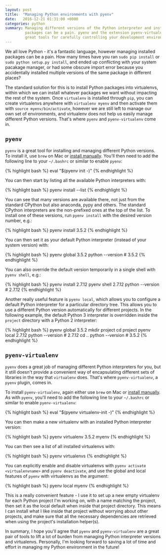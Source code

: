 ```yaml
---
layout: post
title:  "Managing Python environments with pyenv"
date:   2016-12-21 01:31:00 +0000
categories: python
summary: Managing different versions of the Python interpreter and installed
         packages can be a pain. pyenv and the extension pyenv-virtualenv are
         great tools for carefully controlling your development environment.
---
```


We all love Python - it's a fantastic language, however managing installed
packages can be a pain. How many times have you ran `sudo pip install` or
`sudo python setup.py install`, and ended up conflicting with your system
pacakage manager, or had some obscure import error because you accidentally
installed multiple versions of the same package in different places?

The standard solution for this is to install Python packages into virtualenvs,
within which we can install whatever packages we want without impacting the
rest of the system. Once `virtualenv` is installed through `pip`, you can
create virtualenvs anywhere with `virtualenv myenv` and then activate them with
`source myenv/bin/activate`, however we are still left to manage our own set of
environments, and virtualenv does not help us easily manage different Python
versions. That's where `pyenv` and `pyenv-virtualenv` come in.

## `pyenv`

`pyenv` is a great tool for installing and managing different Python versions.
To install it, use `brew` on Mac or [install manually][pyenv-installation].
You'll then need to add the following line to your `~/.bashrc` or similar to
enable `pyenv`:

{% highlight bash %}
eval "$(pyenv init -)"
{% endhighlight %}

You can then start by listing all the available Python interpreters with:

{% highlight bash %}
pyenv install --list
{% endhighlight %}

You can see that many versions are available there, not just from the standard
CPython but also anaconda, pypy and others. The standard CPython interpreters
are the non-prefixed ones at the top of the list. To install one of these
versions, run `pyenv install` with the desired version number, e.g.:

{% highlight bash %}
pyenv install 3.5.2
{% endhighlight %}

You can then set it as your default Python interpreter (instead of your system
version) with:

{% highlight bash %}
pyenv global 3.5.2
python --version # 3.5.2
{% endhighlight %}

You can also override the default version temporarily in a single shell with
`pyenv shell`, e.g.:

{% highlight bash %}
pyenv install 2.7.12
pyenv shell 2.7.12
python --version # 2.7.12
{% endhighlight %}

Another really useful feature is `pyenv local`, which allows you to configure a
default Python interpreter for a particular directory tree. This allows you to
use a different Python version automatically for different projects. In the
following example, the default Python 3 interpreter is overridden inside the
`project` directory with a Python 2 interpreter:

{% highlight bash %}
pyenv global 3.5.2
mkdir project
cd project
pyenv local 2.7.12
python --version # 2.7.12
cd ..
python --version # 3.5.2
{% endhighlight %}

## `pyenv-virtualenv`

`pyenv` does a great job of managing different Python interpreters for you, but
it still doesn't provide a convenient way of encapsulating different sets of
libraries in the way that `virtualenv` does. That's where `pyenv-virtualenv`, a
`pyenv` plugin, comes in.

To install `pyenv-virtualenv`, again either use `brew` on Mac or
[install manually][pyenv-virtualenv-install]. As with `pyenv`, you'll need to
add the following line to your `~/.bashrc` or similar to enable
`pyenv-virtualenv`:

{% highlight bash %}
eval "$(pyenv virtualenv-init -)"
{% endhighlight %}

You can then make a new virtualenv with an installed Python interpreter
version:

{% highlight bash %}
pyenv virtualenv 3.5.2 myenv
{% endhighlight %}

You can then see a list of all installed virtualenvs with:

{% highlight bash %}
pyenv virtualenvs
{% endhighlight %}

You can explicitly enable and disable virtualenvs with
`pyenv activate <virtualenvname>` and `pyenv deactivate`, and use the global
and local features of `pyenv` with virtualenvs as the argument:

{% highlight bash %}
pyenv local myenv
{% endhighlight %}

This is a really convenient feature - I use it to set up a new empty virtualenv
for each Python project I'm working on, with a name matching the project, then
set it as the local default when inside that project directory. This means I
can install what I like inside that project without worrying about other
projects, and make sure that all the necessary dependencies are retrieved when
using the project's installation helper(s).

In summary, I hope you'll agree that `pyenv` and `pyenv-virtualenv` are a great
pair of tools to lift a lot of burden from managing Python interpreter versions
and virtualenvs. Personally, I'm looking forward to saving a lot of time and
effort in managing my Python environment in the future!

[pyenv-installation]: https://github.com/yyuu/pyenv#installation
[pyenv-virtualenv-install]: https://github.com/yyuu/pyenv-virtualenv#installation
